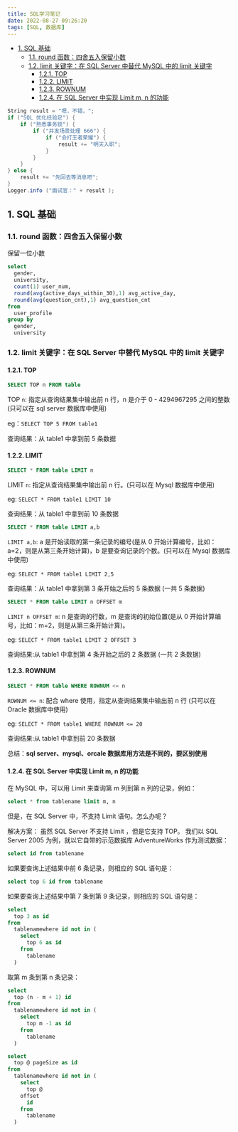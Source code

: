```yaml
---
title: SQL学习笔记
date: 2022-08-27 09:26:20
tags: [SQL, 数据库]
---
```


* [1. SQL 基础](#1-sql-基础)
  * [1.1. round 函数：四舍五入保留小数](#11-round-函数四舍五入保留小数)
  * [1.2. limit 关键字：在 SQL Server 中替代 MySQL 中的 limit 关键字](#12-limit-关键字在-sql-server-中替代-mysql-中的-limit-关键字)
    * [1.2.1. TOP](#121-top)
    * [1.2.2. LIMIT](#122-limit)
    * [1.2.3. ROWNUM](#123-rownum)
    * [1.2.4. 在 SQL Server 中实现 Limit m, n 的功能](#124-在-sql-server-中实现-limit-m-n-的功能)

<!-- more -->

```C#
String result = "嗯，不错，";
if ("SQL 优化经验足") {
    if ("熟悉事务锁") {
        if ("并发场景处理 666") {
            if ("会打王者荣耀") {
                result += "明天入职";
            }
        }
    }
} else {
    result += "先回去等消息吧";
}
Logger.info ("面试官：" + result );
```

## 1. SQL 基础

### 1.1. round 函数：四舍五入保留小数

保留一位小数

```SQL
select
  gender,
  university,
  count(1) user_num,
  round(avg(active_days_within_30),1) avg_active_day,
  round(avg(question_cnt),1) avg_question_cnt
from
  user_profile
group by
  gender,
  university
```

### 1.2. limit 关键字：在 SQL Server 中替代 MySQL 中的 limit 关键字

#### 1.2.1. TOP

```SQL
SELECT TOP n FROM table
```

TOP `n`: 指定从查询结果集中输出前 n 行，n 是介于 0 - 4294967295 之间的整数(只可以在 sql server 数据库中使用)

eg：`SELECT TOP 5 FROM table1`

查询结果：从 table1 中拿到前 5 条数据

#### 1.2.2. LIMIT

```SQL
SELECT * FROM table LIMIT n
```

LIMIT `n`: 指定从查询结果集中输出前 n 行。(只可以在 Mysql 数据库中使用)

eg: `SELECT * FROM table1 LIMIT 10`

查询结果：从 table1 中拿到前 10 条数据

```SQL
SELECT * FROM table LIMIT a,b
```

`LIMIT a,b`: a 是开始读取的第一条记录的编号(是从 0 开始计算编号，比如：a=2，则是从第三条开始计算)，b 是要查询记录的个数。(只可以在 Mysql 数据库中使用)

eg: `SELECT * FROM table1 LIMIT 2,5`

查询结果：从 table1 中拿到第 3 条开始之后的 5 条数据 (一共 5 条数据)

```SQL
SELECT * FROM table LIMIT n OFFSET m
```

`LIMIT n OFFSET m`: n 是查询的行数，m 是查询的初始位置(是从 0 开始计算编号，比如：m=2，则是从第三条开始计算)。

eg: `SELECT * FROM table1 LIMIT 2 OFFSET 3`

查询结果:从 table1 中拿到第 4 条开始之后的 2 条数据 (一共 2 条数据)

#### 1.2.3. ROWNUM

```SQL
SELECT * FROM table WHERE ROWNUM <= n
```

`ROWNUM <= n`: 配合 where 使用，指定从查询结果集中输出前 n 行 (只可以在 Oracle 数据库中使用)

eg: `SELECT * FROM table1 WHERE ROWNUM <= 20`

查询结果:从 table1 中拿到前 20 条数据

总结：**sql server、mysql、orcale 数据库用方法是不同的，要区别使用**

#### 1.2.4. 在 SQL Server 中实现 Limit m, n 的功能

在 MySQL 中，可以用 Limit 来查询第 m 列到第 n 列的记录，例如：

```sql
select * from tablename limit m, n
```

但是，在 SQL Server 中，不支持 Limit 语句。怎么办呢？

解决方案：
虽然 SQL Server 不支持 Limit ，但是它支持 TOP。
我们以 SQL Server 2005 为例，就以它自带的示范数据库 AdventureWorks 作为测试数据：

```sql
select id from tablename
```

如果要查询上述结果中前 6 条记录，则相应的 SQL 语句是：

```sql
select top 6 id from tablename
```

如果要查询上述结果中第 7 条到第 9 条记录，则相应的 SQL 语句是：

```sql
select
  top 3 as id
from
  tablenamewhere id not in (
    select
      top 6 as id
    from
      tablename
  )
```

取第 m 条到第 n 条记录：

```sql
select
  top (n - m + 1) id
from
  tablenamewhere id not in (
    select
      top m -1 as id
    from
      tablename
  )
```

```sql
select
  top @ pageSize as id
from
  tablenamewhere id not in (
    select
      top @
    offset
      id
    from
      tablename
  )
```
